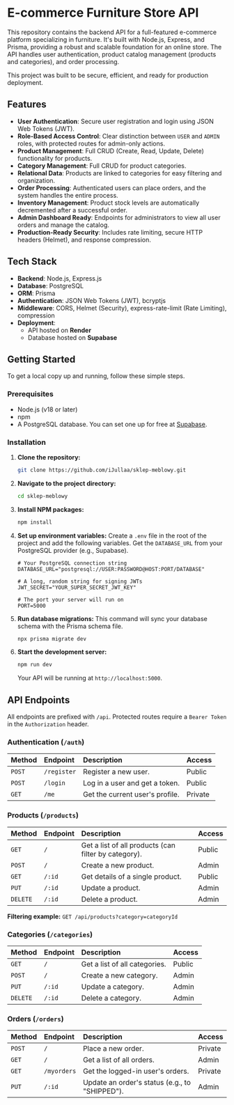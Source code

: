 # E-commerce Furniture Store API

This repository contains the backend API for a full-featured e-commerce platform specializing in furniture. It's built with Node.js, Express, and Prisma, providing a robust and scalable foundation for an online store. The API handles user authentication, product catalog management (products and categories), and order processing.

This project was built to be secure, efficient, and ready for production deployment.

## Features

-   **User Authentication**: Secure user registration and login using JSON Web Tokens (JWT).
-   **Role-Based Access Control**: Clear distinction between `USER` and `ADMIN` roles, with protected routes for admin-only actions.
-   **Product Management**: Full CRUD (Create, Read, Update, Delete) functionality for products.
-   **Category Management**: Full CRUD for product categories.
-   **Relational Data**: Products are linked to categories for easy filtering and organization.
-   **Order Processing**: Authenticated users can place orders, and the system handles the entire process.
-   **Inventory Management**: Product stock levels are automatically decremented after a successful order.
-   **Admin Dashboard Ready**: Endpoints for administrators to view all user orders and manage the catalog.
-   **Production-Ready Security**: Includes rate limiting, secure HTTP headers (Helmet), and response compression.

## Tech Stack

-   **Backend**: Node.js, Express.js
-   **Database**: PostgreSQL
-   **ORM**: Prisma
-   **Authentication**: JSON Web Tokens (JWT), bcryptjs
-   **Middleware**: CORS, Helmet (Security), express-rate-limit (Rate Limiting), compression
-   **Deployment**:
    -   API hosted on **Render**
    -   Database hosted on **Supabase**

## Getting Started

To get a local copy up and running, follow these simple steps.

### Prerequisites

-   Node.js (v18 or later)
-   npm
-   A PostgreSQL database. You can set one up for free at [Supabase](https://supabase.com/).

### Installation

1.  **Clone the repository:**
    ```sh
    git clone https://github.com/iJullaa/sklep-meblowy.git
    ```

2.  **Navigate to the project directory:**
    ```sh
    cd sklep-meblowy
    ```

3.  **Install NPM packages:**
    ```sh
    npm install
    ```

4.  **Set up environment variables:**
    Create a `.env` file in the root of the project and add the following variables. Get the `DATABASE_URL` from your PostgreSQL provider (e.g., Supabase).
    ```env
    # Your PostgreSQL connection string
    DATABASE_URL="postgresql://USER:PASSWORD@HOST:PORT/DATABASE"

    # A long, random string for signing JWTs
    JWT_SECRET="YOUR_SUPER_SECRET_JWT_KEY"

    # The port your server will run on
    PORT=5000
    ```

5.  **Run database migrations:**
    This command will sync your database schema with the Prisma schema file.
    ```sh
    npx prisma migrate dev
    ```

6.  **Start the development server:**
    ```sh
    npm run dev
    ```
    Your API will be running at `http://localhost:5000`.

##  API Endpoints

All endpoints are prefixed with `/api`. Protected routes require a `Bearer Token` in the `Authorization` header.

### Authentication (`/auth`)

| Method | Endpoint         | Description                   | Access  |
| :----- | :--------------- | :---------------------------- | :------ |
| `POST` | `/register`      | Register a new user.          | Public  |
| `POST` | `/login`         | Log in a user and get a token.| Public  |
| `GET`  | `/me`            | Get the current user's profile. | Private |

### Products (`/products`)

| Method   | Endpoint    | Description                                      | Access       |
| :------- | :---------- | :----------------------------------------------- | :----------- |
| `GET`    | `/`         | Get a list of all products (can filter by category). | Public       |
| `POST`   | `/`         | Create a new product.                            | Admin        |
| `GET`    | `/:id`      | Get details of a single product.                 | Public       |
| `PUT`    | `/:id`      | Update a product.                                | Admin        |
| `DELETE` | `/:id`      | Delete a product.                                | Admin        |

**Filtering example:** `GET /api/products?category=categoryId`

### Categories (`/categories`)

| Method   | Endpoint | Description                  | Access |
| :------- | :------- | :--------------------------- | :----- |
| `GET`    | `/`      | Get a list of all categories.| Public |
| `POST`   | `/`      | Create a new category.       | Admin  |
| `PUT`    | `/:id`   | Update a category.           | Admin  |
| `DELETE` | `/:id`   | Delete a category.           | Admin  |

### Orders (`/orders`)

| Method | Endpoint     | Description                          | Access  |
| :----- | :----------- | :----------------------------------- | :------ |
| `POST` | `/`          | Place a new order.                   | Private |
| `GET`  | `/`          | Get a list of all orders.            | Admin   |
| `GET`  | `/myorders`  | Get the logged-in user's orders.     | Private |
| `PUT`  | `/:id`       | Update an order's status (e.g., to "SHIPPED"). | Admin   |